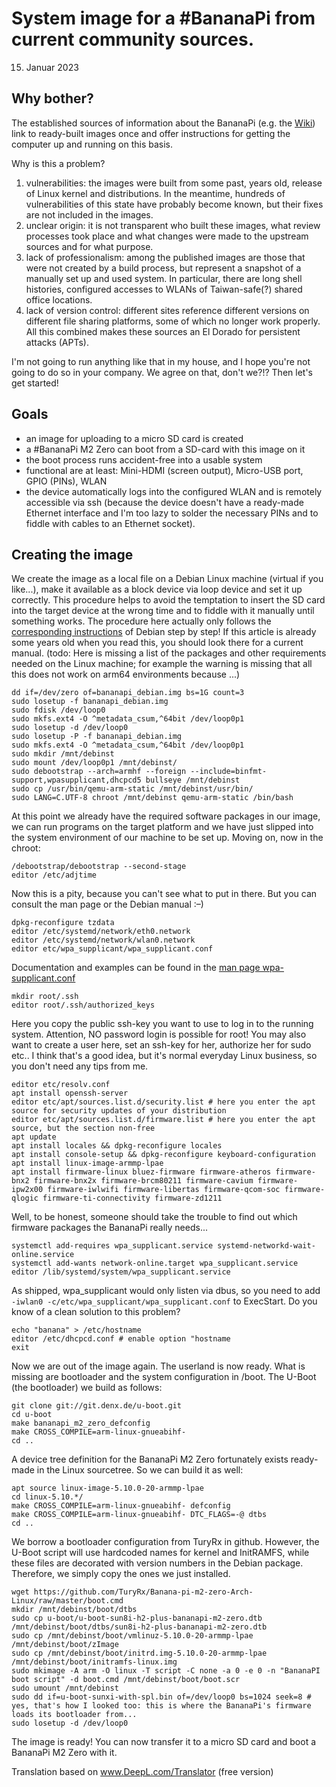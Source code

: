 # System image for a #BananaPi from current community sources.
15. Januar 2023
## Why bother?

The established sources of information about the BananaPi (e.g. the [Wiki](https://wiki.banana-pi.org/Banana_Pi_BPI-M2_ZERO#Source_code)) link to ready-built images once and offer instructions for getting the computer up and running on this basis.

Why is this a problem?

1. vulnerabilities: the images were built from some past, years old, release of Linux kernel and distributions. In the meantime, hundreds of vulnerabilities of this state have probably become known, but their fixes are not included in the images.
2. unclear origin: it is not transparent who built these images, what review processes took place and what changes were made to the upstream sources and for what purpose.
3. lack of professionalism: among the published images are those that were not created by a build process, but represent a snapshot of a manually set up and used system. In particular, there are long shell histories, configured accesses to WLANs of Taiwan-safe(?) shared office locations.
4. lack of version control: different sites reference different versions on different file sharing platforms, some of which no longer work properly. All this combined makes these sources an El Dorado for persistent attacks (APTs).

I'm not going to run anything like that in my house, and I hope you're not going to do so in your company. We agree on that, don't we?!?
Then let's get started!

## Goals

* an image for uploading to a micro SD card is created
* a #BananaPi M2 Zero can boot from a SD-card with this image on it
* the boot process runs accident-free into a usable system
* functional are at least: Mini-HDMI (screen output), Micro-USB port, GPIO (PINs), WLAN
* the device automatically logs into the configured WLAN and is remotely accessible via ssh (because the device doesn't have a ready-made Ethernet interface and I'm too lazy to solder the necessary PINs and to fiddle with cables to an Ethernet socket).

## Creating the image

We create the image as a local file on a Debian Linux machine (virtual if you like...), make it available as a block device via loop device and set it up correctly. This procedure helps to avoid the temptation to insert the SD card into the target device at the wrong time and to fiddle with it manually until something works.
The procedure here actually only follows the [corresponding instructions](https://www.debian.org/releases/bullseye/armhf/apds03.de.html) of Debian step by step! If this article is already some years old when you read this, you should look there for a current manual.
(todo: Here is missing a list of the packages and other requirements needed on the Linux machine; for example the warning is missing that all this does not work on arm64 environments because ...)
```
dd if=/dev/zero of=bananapi_debian.img bs=1G count=3
sudo losetup -f bananapi_debian.img 
sudo fdisk /dev/loop0 
sudo mkfs.ext4 -O ^metadata_csum,^64bit /dev/loop0p1
sudo losetup -d /dev/loop0 
sudo losetup -P -f bananapi_debian.img 
sudo mkfs.ext4 -O ^metadata_csum,^64bit /dev/loop0p1 
sudo mkdir /mnt/debinst
sudo mount /dev/loop0p1 /mnt/debinst/
sudo debootstrap --arch=armhf --foreign --include=binfmt-support,wpasupplicant,dhcpcd5 bullseye /mnt/debinst
sudo cp /usr/bin/qemu-arm-static /mnt/debinst/usr/bin/
sudo LANG=C.UTF-8 chroot /mnt/debinst qemu-arm-static /bin/bash
```

At this point we already have the required software packages in our image, we can run programs on the target platform and we have just slipped into the system environment of our machine to be set up. Moving on, now in the chroot:

```
/debootstrap/debootstrap --second-stage
editor /etc/adjtime
```

Now this is a pity, because you can't see what to put in there. But you can consult the man page or the Debian manual :–)

```
dpkg-reconfigure tzdata
editor /etc/systemd/network/eth0.network
editor /etc/systemd/network/wlan0.network
editor etc/wpa_supplicant/wpa_supplicant.conf
```


Documentation and examples can be found in the [man page wpa-supplicant.conf](https://manpages.debian.org/bullseye/wpasupplicant/wpa_supplicant.conf.5.en.html)

```
mkdir root/.ssh
editor root/.ssh/authorized_keys 
```

Here you copy the public ssh-key you want to use to log in to the running system. Attention, NO password login is possible for root! You may also want to create a user here, set an ssh-key for her, authorize her for sudo etc.. I think that's a good idea, but it's normal everyday Linux business, so you don't need any tips from me.

```
editor etc/resolv.conf
apt install openssh-server
editor etc/apt/sources.list.d/security.list # here you enter the apt source for security updates of your distribution
editor etc/apt/sources.list.d/firmware.list # here you enter the apt source, but the section non-free
apt update
apt install locales && dpkg-reconfigure locales
apt install console-setup && dpkg-reconfigure keyboard-configuration
apt install linux-image-armmp-lpae
apt install firmware-linux bluez-firmware firmware-atheros firmware-bnx2 firmware-bnx2x firmware-brcm80211 firmware-cavium firmware-ipw2x00 firmware-iwlwifi firmware-libertas firmware-qcom-soc firmware-qlogic firmware-ti-connectivity firmware-zd1211 
```

Well, to be honest, someone should take the trouble to find out which firmware packages the BananaPi really needs...

```
systemctl add-requires wpa_supplicant.service systemd-networkd-wait-online.service
systemctl add-wants network-online.target wpa_supplicant.service
editor /lib/systemd/system/wpa_supplicant.service
```

As shipped, wpa_supplicant would only listen via dbus, so you need to add `-iwlan0 -c/etc/wpa_supplicant/wpa_supplicant.conf` to ExecStart. Do you know of a clean solution to this problem?

```
echo "banana" > /etc/hostname
editor /etc/dhcpcd.conf # enable option "hostname
exit
```

Now we are out of the image again. The userland is now ready. What is missing are bootloader and the system configuration in /boot.
The U-Boot (the bootloader) we build as follows:

```
git clone git://git.denx.de/u-boot.git
cd u-boot
make bananapi_m2_zero_defconfig
make CROSS_COMPILE=arm-linux-gnueabihf-
cd ..
```


A device tree definition for the BananaPi M2 Zero fortunately exists ready-made in the Linux sourcetree. So we can build it as well:

```
apt source linux-image-5.10.0-20-armmp-lpae
cd linux-5.10.*/
make CROSS_COMPILE=arm-linux-gnueabihf- defconfig
make CROSS_COMPILE=arm-linux-gnueabihf- DTC_FLAGS=-@ dtbs
cd ..
```


We borrow a bootloader configuration from TuryRx in github. However, the U-Boot script will use hardcoded names for kernel and InitRAMFS, while these files are decorated with version numbers in the Debian package. Therefore, we simply copy the ones we just installed.

```
wget https://github.com/TuryRx/Banana-pi-m2-zero-Arch-Linux/raw/master/boot.cmd
mkdir /mnt/debinst/boot/dtbs
sudo cp u-boot/u-boot-sun8i-h2-plus-bananapi-m2-zero.dtb /mnt/debinst/boot/dtbs/sun8i-h2-plus-bananapi-m2-zero.dtb
sudo cp /mnt/debinst/boot/vmlinuz-5.10.0-20-armmp-lpae /mnt/debinst/boot/zImage
sudo cp /mnt/debinst/boot/initrd.img-5.10.0-20-armmp-lpae /mnt/debinst/boot/initramfs-linux.img
sudo mkimage -A arm -O linux -T script -C none -a 0 -e 0 -n "BananaPI boot script" -d boot.cmd /mnt/debinst/boot/boot.scr
sudo umount /mnt/debinst 
sudo dd if=u-boot-sunxi-with-spl.bin of=/dev/loop0 bs=1024 seek=8 # yes, that's how I looked too: this is where the BananaPi's firmware loads its bootloader from...
sudo losetup -d /dev/loop0
```

The image is ready! You can now transfer it to a micro SD card and boot a BananaPi M2 Zero with it.

Translation based on www.DeepL.com/Translator (free version)
